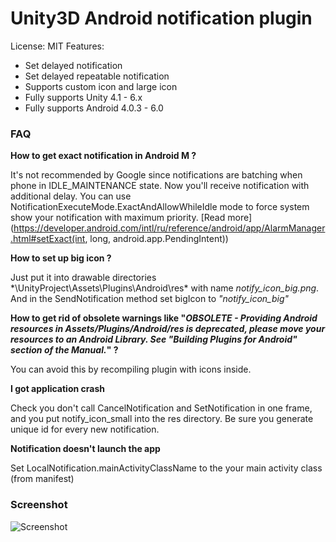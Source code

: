 Unity3D Android notification plugin
=====
License: MIT
Features:
* Set delayed notification
* Set delayed repeatable notification
* Supports custom icon and large icon
* Fully supports Unity 4.1 - 6.x
* Fully supports Android 4.0.3 - 6.0

### FAQ

**How to get exact notification in Android M ?**

It's not recommended by Google since notifications are batching when phone in IDLE_MAINTENANCE state. Now you'll receive notification with additional delay. You can use NotificationExecuteMode.ExactAndAllowWhileIdle mode to force system show your notification with maximum priority. [Read more] (https://developer.android.com/intl/ru/reference/android/app/AlarmManager.html#setExact(int, long, android.app.PendingIntent))

**How to set up big icon ?**

Just put it into drawable directories *\UnityProject\Assets\Plugins\Android\res\* with name *notify_icon_big.png*. And in the SendNotification method set bigIcon to *"notify_icon_big"*

**How to get rid of obsolete warnings like "*OBSOLETE - Providing Android resources in Assets/Plugins/Android/res is deprecated, please move your resources to an Android Library. See "Building Plugins for Android" section of the Manual.*" ?**

You can avoid this by recompiling plugin with icons inside.

**I got application crash**

Check you don't call CancelNotification and SetNotification in one frame, and you put notify_icon_small into the res directory. Be sure you generate unique id for every new notification.

**Notification doesn't launch the app**

Set LocalNotification.mainActivityClassName to the your main activity class (from manifest)



### Screenshot
![Screenshot](https://github.com/Agasper/unity-android-notifications/blob/master/screenshot.png?raw=true "Screenshot")
